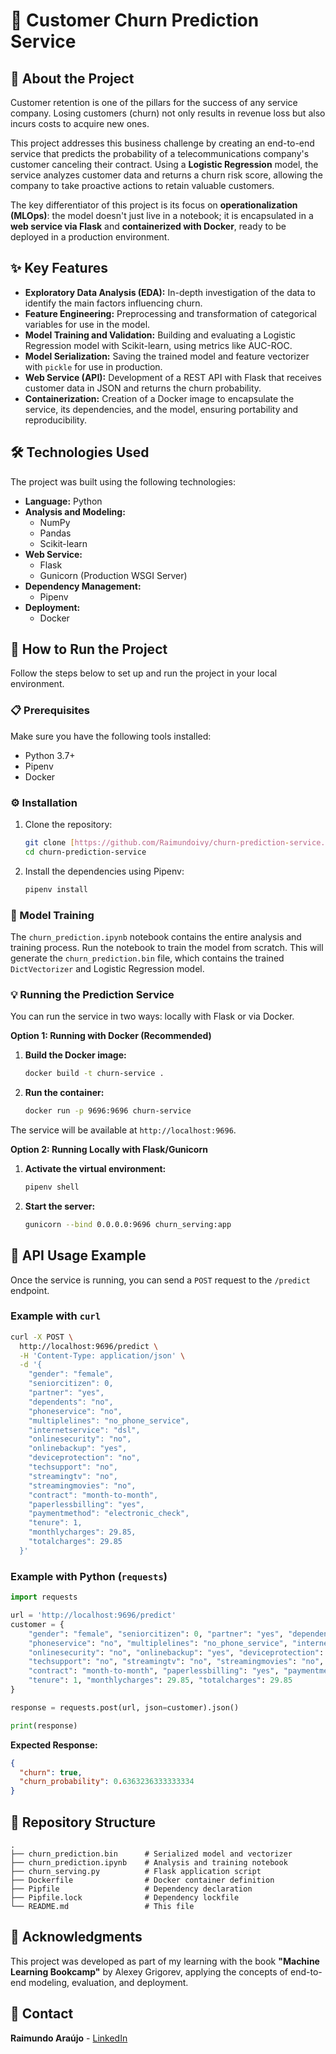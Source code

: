 # 🤖 Customer Churn Prediction Service

## 🎯 About the Project

Customer retention is one of the pillars for the success of any service company. Losing customers (churn) not only results in revenue loss but also incurs costs to acquire new ones.

This project addresses this business challenge by creating an end-to-end service that predicts the probability of a telecommunications company's customer canceling their contract. Using a **Logistic Regression** model, the service analyzes customer data and returns a churn risk score, allowing the company to take proactive actions to retain valuable customers.

The key differentiator of this project is its focus on **operationalization (MLOps)**: the model doesn't just live in a notebook; it is encapsulated in a **web service via Flask** and **containerized with Docker**, ready to be deployed in a production environment.

## ✨ Key Features

  - **Exploratory Data Analysis (EDA):** In-depth investigation of the data to identify the main factors influencing churn.
  - **Feature Engineering:** Preprocessing and transformation of categorical variables for use in the model.
  - **Model Training and Validation:** Building and evaluating a Logistic Regression model with Scikit-learn, using metrics like AUC-ROC.
  - **Model Serialization:** Saving the trained model and feature vectorizer with `pickle` for use in production.
  - **Web Service (API):** Development of a REST API with Flask that receives customer data in JSON and returns the churn probability.
  - **Containerization:** Creation of a Docker image to encapsulate the service, its dependencies, and the model, ensuring portability and reproducibility.

## 🛠️ Technologies Used

The project was built using the following technologies:

  - **Language:** Python
  - **Analysis and Modeling:**
      - NumPy
      - Pandas
      - Scikit-learn
  - **Web Service:**
      - Flask
      - Gunicorn (Production WSGI Server)
  - **Dependency Management:**
      - Pipenv
  - **Deployment:**
      - Docker

## 🚀 How to Run the Project

Follow the steps below to set up and run the project in your local environment.

### 📋 Prerequisites

Make sure you have the following tools installed:

  - Python 3.7+
  - Pipenv
  - Docker

### ⚙️ Installation

1.  Clone the repository:

    ```bash
    git clone [https://github.com/Raimundoivy/churn-prediction-service.git](https://github.com/Raimundoivy/churn-prediction-service.git)
    cd churn-prediction-service
    ```

2.  Install the dependencies using Pipenv:

    ```bash
    pipenv install
    ```

### 🧠 Model Training

The `churn_prediction.ipynb` notebook contains the entire analysis and training process.
Run the notebook to train the model from scratch. This will generate the `churn_prediction.bin` file, which contains the trained `DictVectorizer` and Logistic Regression model.

### 💡 Running the Prediction Service

You can run the service in two ways: locally with Flask or via Docker.

**Option 1: Running with Docker (Recommended)**

1.  **Build the Docker image:**
    ```bash
    docker build -t churn-service .
    ```
2.  **Run the container:**
    ```bash
    docker run -p 9696:9696 churn-service
    ```

The service will be available at `http://localhost:9696`.

**Option 2: Running Locally with Flask/Gunicorn**

1.  **Activate the virtual environment:**
    ```bash
    pipenv shell
    ```
2.  **Start the server:**
    ```bash
    gunicorn --bind 0.0.0.0:9696 churn_serving:app
    ```

## 🤖 API Usage Example

Once the service is running, you can send a `POST` request to the `/predict` endpoint.

### Example with `curl`

```bash
curl -X POST \
  http://localhost:9696/predict \
  -H 'Content-Type: application/json' \
  -d '{
    "gender": "female",
    "seniorcitizen": 0,
    "partner": "yes",
    "dependents": "no",
    "phoneservice": "no",
    "multiplelines": "no_phone_service",
    "internetservice": "dsl",
    "onlinesecurity": "no",
    "onlinebackup": "yes",
    "deviceprotection": "no",
    "techsupport": "no",
    "streamingtv": "no",
    "streamingmovies": "no",
    "contract": "month-to-month",
    "paperlessbilling": "yes",
    "paymentmethod": "electronic_check",
    "tenure": 1,
    "monthlycharges": 29.85,
    "totalcharges": 29.85
  }'
````

### Example with Python (`requests`)

```python
import requests

url = 'http://localhost:9696/predict'
customer = {
    "gender": "female", "seniorcitizen": 0, "partner": "yes", "dependents": "no",
    "phoneservice": "no", "multiplelines": "no_phone_service", "internetservice": "dsl",
    "onlinesecurity": "no", "onlinebackup": "yes", "deviceprotection": "no",
    "techsupport": "no", "streamingtv": "no", "streamingmovies": "no",
    "contract": "month-to-month", "paperlessbilling": "yes", "paymentmethod": "electronic_check",
    "tenure": 1, "monthlycharges": 29.85, "totalcharges": 29.85
}

response = requests.post(url, json=customer).json()

print(response)
```

**Expected Response:**

```json
{
  "churn": true,
  "churn_probability": 0.6363236333333334
}
```

## 📂 Repository Structure

```
.
├── churn_prediction.bin      # Serialized model and vectorizer
├── churn_prediction.ipynb    # Analysis and training notebook
├── churn_serving.py          # Flask application script
├── Dockerfile                # Docker container definition
├── Pipfile                   # Dependency declaration
├── Pipfile.lock              # Dependency lockfile
└── README.md                 # This file
```

## 🙏 Acknowledgments

This project was developed as part of my learning with the book **"Machine Learning Bookcamp"** by Alexey Grigorev, applying the concepts of end-to-end modeling, evaluation, and deployment.

## 👤 Contact

**Raimundo Araújo** - [LinkedIn](https://www.linkedin.com/in/raimundoivy/)
